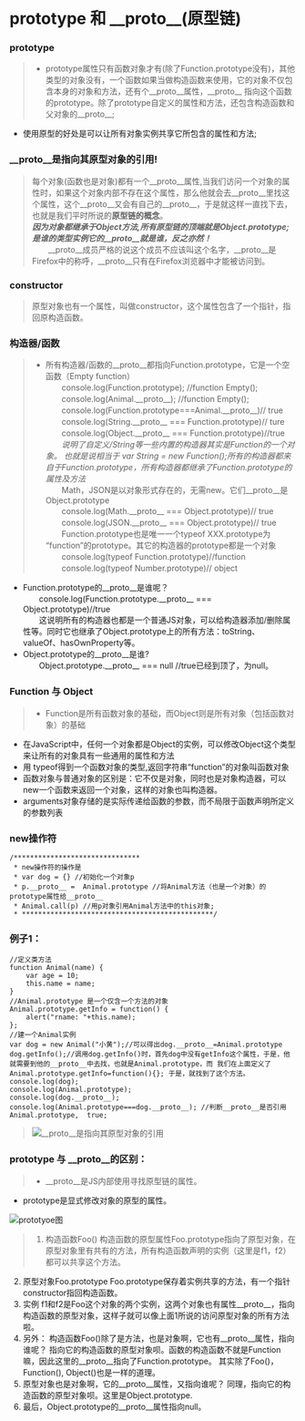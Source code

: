 # prototype 和 \_\_proto\_\_(原型链)

### prototype
> * prototype属性只有函数对象才有(除了Function.prototype没有)，其他类型的对象没有，一个函数如果当做构造函数来使用，它的对象不仅包含本身的对象和方法，还有个\_\_proto\_\_属性，\_\_proto\_\_ 指向这个函数的prototype。除了prototype自定义的属性和方法，还包含构造函数和父对象的\_\_proto\_\_;
* 使用原型的好处是可以让所有对象实例共享它所包含的属性和方法;

### \_\_proto\_\_是指向其原型对象的引用!  
> 每个对象(函数也是对象)都有一个\_\_proto\_\_属性,当我们访问一个对象的属性时，如果这个对象内部不存在这个属性，那么他就会去\_\_proto\_\_里找这个属性，这个\_\_proto\_\_又会有自己的\_\_proto\_\_，于是就这样一直找下去，也就是我们平时所说的**原型链的概念**。  
 ***因为对象都继承于Object方法,所有原型链的顶端就是Object.prototype;***  
 ***是谁的类型实例它的\_\_proto\_\_就是谁，反之亦然！***  
　　\_\_proto\_\_成员严格的说这个成员不应该叫这个名字，\_\_proto\_\_是Firefox中的称呼，\_\_proto\_\_只有在Firefox浏览器中才能被访问到。
### constructor
> 原型对象也有一个属性，叫做constructor，这个属性包含了一个指针，指回原构造函数。

### 构造器/函数
> * 所有构造器/函数的\_\_proto\_\_都指向Function.prototype，它是一个空函数（Empty function）  
　　console.log(Function.prototype);  //function Empty();  
　　console.log(Animal.\_\_proto\_\_);    //function Empty();  
　　console.log(Function.prototype===Animal.\_\_proto\_\_)// true  
　　console.log(String.\_\_proto\_\_ === Function.prototype)// ture  
　　console.log(Object.\_\_proto\_\_ === Function.prototype)//true  
　　*说明了自定义/String等一些内置的构造器其实是Function的一个对象。 也就是说相当于 var String = new Function();所有的构造器都来自于Function.prototype，所有构造器都继承了Function.prototype的属性及方法*  
　　Math，JSON是以对象形式存在的，无需new。它们\_\_proto\_\_是Object.prototype  
　　console.log(Math.\_\_proto\_\_ === Object.prototype)// true  
　　console.log(JSON.\_\_proto\_\_ === Object.prototype)// true  
　　Function.prototype也是唯一一个typeof XXX.prototype为 “function”的prototype。其它的构造器的prototype都是一个对象  
　　console.log(typeof Function.prototype)//function  
　　console.log(typeof Number.prototype)// object  
* Function.prototype的\_\_proto\_\_是谁呢？  
　　console.log(Function.prototype.\_\_proto\_\_ === Object.prototype)//true  
　　这说明所有的构造器也都是一个普通JS对象，可以给构造器添加/删除属性等。同时它也继承了Object.prototype上的所有方法：toString、valueOf、hasOwnProperty等。
* Object.prototype的\_\_proto\_\_是谁?  
　　Object.prototype.\_\_proto\_\_ === null //true已经到顶了，为null。  

### Function 与 Object 
> * Function是所有函数对象的基础，而Object则是所有对象（包括函数对象）的基础
* 在JavaScript中，任何一个对象都是Object的实例，可以修改Object这个类型来让所有的对象具有一些通用的属性和方法
* 用 typeof得到一个函数对象的类型,返回字符串“function”的对象叫函数对象
* 函数对象与普通对象的区别是：它不仅是对象，同时也是对象构造器，可以new一个函数来返回一个对象，这样的对象也叫构造器。
* arguments对象存储的是实际传递给函数的参数，而不局限于函数声明所定义的参数列表
 
 
### new操作符

    /*******************************
     * new操作符的操作是
     * var dog = {} //初始化一个对象p
     * p.__proto__ =  Animal.prototype //将Animal方法（也是一个对象）的prototype属性给__proto__
     * Animal.call(p) //用p对象引用Animal方法中的this对象;
     * ***********************************************/
### 例子1：
    //定义类方法
    function Animal(name) {
        var age = 10;
        this.name = name;
    }
    //Animal.prototype 是一个仅含一个方法的对象
    Animal.prototype.getInfo = function() {
        alert("rname: "+this.name);
    };
    //建一个Animal实例
    var dog = new Animal("小黄");//可以得出dog.__proto__=Animal.prototype
    dog.getInfo();//调用dog.getInfo()时，首先dog中没有getInfo这个属性，于是，他就需要到他的__proto__中去找，也就是Animal.prototype，而 我们在上面定义了Animal.prototype.getInfo=function(){}; 于是，就找到了这个方法。
    console.log(dog);
    console.log(Animal.prototype);
    console.log(dog.__proto__);
    console.log(Animal.prototype===dog.__proto__); //判断__proto__是否引用 Animal.prototype,  true;

> ![\_\_proto\_\_是指向其原型对象的引用][1]

### prototype 与 \_\_proto\_\_的区别：
> * \_\_proto\_\_是JS内部使用寻找原型链的属性。 
* prototype是显式修改对象的原型的属性。 

![prototyoe图][2]
> 1. 构造函数Foo()
构造函数的原型属性Foo.prototype指向了原型对象，在原型对象里有共有的方法，所有构造函数声明的实例（这里是f1，f2）都可以共享这个方法。
2. 原型对象Foo.prototype
Foo.prototype保存着实例共享的方法，有一个指针constructor指回构造函数。
3. 实例
f1和f2是Foo这个对象的两个实例，这两个对象也有属性__proto__，指向构造函数的原型对象，这样子就可以像上面1所说的访问原型对象的所有方法啦。
4. 另外：
构造函数Foo()除了是方法，也是对象啊，它也有__proto__属性，指向谁呢？
指向它的构造函数的原型对象呗。函数的构造函数不就是Function嘛，因此这里的__proto__指向了Function.prototype。
其实除了Foo()，Function(), Object()也是一样的道理。
5. 原型对象也是对象啊，它的__proto__属性，又指向谁呢？
同理，指向它的构造函数的原型对象呗。这里是Object.prototype.
6. 最后，Object.prototype的__proto__属性指向null。



[1]: https://github.com/lm-JS/js-propotype-this-new-apply-call/blob/master/prototype/i.png
[2]: https://github.com/lm-JS/js-propotype-this-new-apply-call/blob/master/prototype/e83bca5f1d1e6bf359d1f75727968c11_b.jpg
[3]: https://github.com/lm-JS/js-propotype-this-new-apply-call/blob/master/prototype/iii.png
